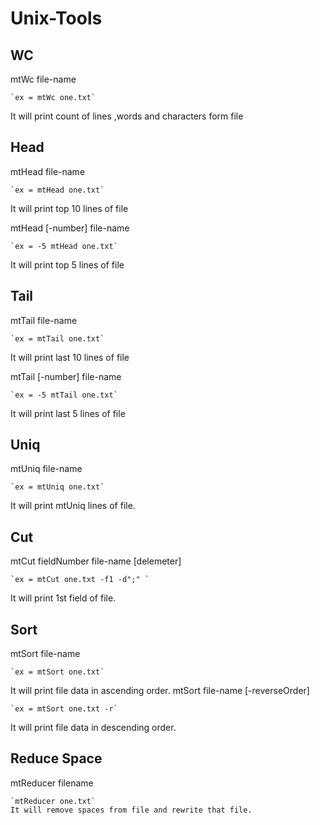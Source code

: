 Unix-Tools
==========

## WC
mtWc file-name

    `ex = mtWc one.txt`
It will print count of lines ,words and characters form file


## Head
mtHead file-name

    `ex = mtHead one.txt`
It will print top 10 lines of file

mtHead [-number] file-name

    `ex = -5 mtHead one.txt`
It will print top 5 lines of file   


## Tail
mtTail file-name

    `ex = mtTail one.txt`
It will print last 10 lines of file   

mtTail [-number] file-name

    `ex = -5 mtTail one.txt`
It will print last 5 lines of file  


## Uniq
mtUniq file-name

    `ex = mtUniq one.txt`
It will print mtUniq lines of file.


## Cut
mtCut fieldNumber file-name [delemeter]

    `ex = mtCut one.txt -f1 -d";" `

It will print 1st field of file.


## Sort
mtSort file-name

    `ex = mtSort one.txt`

It will print file data in ascending order. 
mtSort file-name [-reverseOrder]

    `ex = mtSort one.txt -r`
It will print file data in descending order. 


## Reduce Space
mtReducer filename

    `mtReducer one.txt`
    It will remove spaces from file and rewrite that file.

